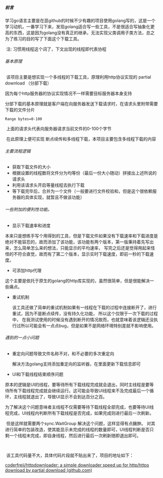 ##### 前言

​		学习go语言主要是在逛github的时候不少有趣的项目使用golang写的，这是一个学习动机，一番学习下来，发现golang适合写一些工具，不是很适合写抽象化更高的东西，这是因为golang没有真正的继承，无法实现父类调用子类方法，总之为了练习的目的写了下面这个下载工具。

​	注: 习惯用线程这个词了，下文出现的线程即代表协程

###### 基本原理

​		该项目主要是想实现一个多线程的下载工具，原理利用http协议实现的 partial download （分部下载）

因为每个http服务器的协议实现情况不一样需要目标服务器本身支持

​		分部下载的基本原理就是客户端在向服务器发送下载请求时，在请求头里附带需要下载的文件分片

```
Range bytes=0-100
```

​		上面的请求头代表向服务器请求当前文件的0-100个字节

​		在此原理上便可实现 断点续传和多线程下载，本项目主要包含多线程下载的内容

###### 主要流程逻辑

+ 获取下载文件的大小
+ 根据设置的线程数将文件分为均等份（最后一份大小随动）拼接出上述所说的请求头
+ 利用该请求头开启等量线程去执行下载
+ 等下载完毕后，合并为一个文件（一般要进行文件校验和，但是这个很依赖服务器的具体实现，就暂且不做该功能）



###### 一些附加的便利性功能。

+ 显示下载速率和进度

​		本来只是想练手写个用得到的工具，但是下载文件如果没有下载速率和下载进度是绝对不能容忍的，故而添加了该功能，该功能有两个版本，第一版秉持着先写出来，怎么简单怎么来的想法，只能显示的平均速率， 写完之后还是觉得用起来怪怪的不符合直觉，故而有了第二个版本，显示实时下载速度，即前一秒的下载速度。

+ 可添加http代理

​		这个主要是依托于原生的golang的http库实现的，虽然很简单，但是很能解决一些痛点。

+ 重试机制

  ​	该工具还做了简单的重试机制如果有一线程在下载的过程中连接断开了，进行重试，因为不是断点续传，没有持久化功能， 所以这个仅限于一次下载的过程中， 在我测试使用的时候没有遇到断开的情况故而，也就意味着该逻辑还没执行过所以可能会有一点点bug，但是如果不是网络环境特别差就不影响使用。



###### 遇到的一点小问题

+ 重定向问题导致文件名称不对，和不必要的多次重定向

  解决方法golang支持添加重定向的监听器，在里面更新下载信息即可

+ UI和下载线程结束顺序问题

​		原本的逻辑是UI的线程，要等待所有下载线程完成就会退出，同时主线程是要等待所有下载线程完成就会继续运行。这可能会导致UI线程来不及完成最后一个循环，主线程就退出了，导致UI显示不会到达百分之百。

​		为了解决这个问题意味者主线程不仅需要等待下载线程全部完成，也要等待UI线程完成，UI线程内判断所有下载线程是否完成，如果完成则进行最后一次刷新。

​		但是这样就需要两个sync.WaitGroup 解决这个问题，这样显得有点臃肿。 对其进行简单的包装改造，使其能显示未完成的线程的数量即可，UI线程判断是否只剩一个线程未完成，即自身线程，然后进行最后一次刷新随即退出即可。

​		

​	该工具代码量不大，具体代码片段就不贴出来了，项目的地址如下：

[coderfreii/httpdownloader: a simple downloader speed up for http/https download by partial download (github.com)](https://github.com/coderfreii/httpdownloader)